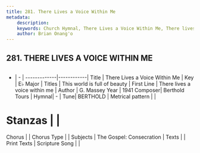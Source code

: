 ```yaml
---
title: 281. There Lives a Voice Within Me
metadata:
    description: 
    keywords: Church Hymnal, There Lives a Voice Within Me, There lives a voice within me, This world is full of beauty
    author: Brian Onang'o
---
```



## 281. THERE LIVES A VOICE WITHIN ME

```txt

```

- |   -  |
-------------|------------|
Title | There Lives a Voice Within Me |
Key | E♭ Major |
Titles | This world is full of beauty |
First Line | There lives a voice within me |
Author | G. Massey
Year | 1941
Composer| Berthold Tours |
Hymnal|  - |
Tune| BERTHOLD |
Metrical pattern | |
# Stanzas |  |
Chorus |  |
Chorus Type |  |
Subjects | The Gospel: Consecration |
Texts |  |
Print Texts | 
Scripture Song |  |
  
